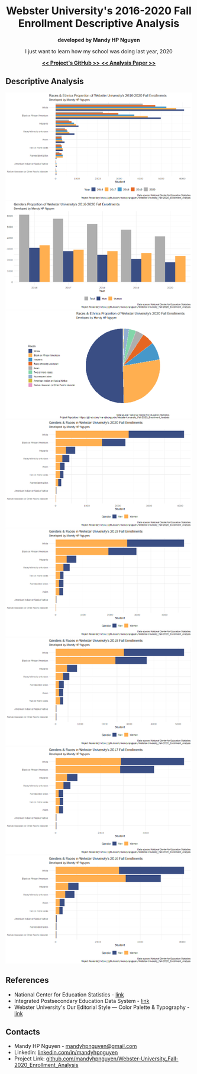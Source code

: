 <!-- HEADER -->

<div align="center">
  <h1>Webster University's 2016-2020 Fall Enrollment Descriptive Analysis</h1>
  <p><strong>developed by Mandy HP Nguyen</strong></p>
  <p>I just want to learn how my school was doing last year, 2020</p>
  <p>
    <a href="https://github.com/mandyhpnguyen/Webster-University_Fall-2020_Enrollment_Analysis" target="_blank">
      <strong><< Project's GitHub >></strong>
    </a>
    <a href="https://github.com/mandyhpnguyen/Webster-University_Fall-2020_Enrollment_Analysis/blob/main/2021_websteru_enroll_analysis_mandy-hp-nguyen.pdf">
      <strong><< Analysis Paper >></strong>
    </a>
  </p>
</div>

## Descriptive Analysis

![](Images/16-20_wu_enroll_race.png)
![](Images/16-20_wu_enroll_gender.png)
![](Images/20_wu_enroll_race_pie.png)
![](Images/20_wu_enroll_gender_race.png)
![](Images/19_wu_enroll_gender_race.png)
![](Images/18_wu_enroll_gender_race.png)
![](Images/17_wu_enroll_gender_race.png)
![](Images/16_wu_enroll_gender_race.png)

## References

- National Center for Education Statistics - [link](https://nces.ed.gov/ipeds/use-the-data)
- Integrated Postsecondary Education Data System - [link](https://nces.ed.gov/ipeds/use-the-data)
- Webster University's Our Editorial Style — Color Palette & Typography - [link](https://webster.edu/website-training-resources/editorial-style-color-palette.php)

## Contacts

- Mandy HP Nguyen - [mandyhpnguyen@gmail.com](mandyhpnguyen@gmail.com)
- Linkedin: [linkedin.com/in/mandyhpnguyen](https://www.linkedin.com/in/mandyhpnguyen)
- Project Link: [github.com/mandyhpnguyen/Webster-University_Fall-2020_Enrollment_Analysis](https://github.com/mandyhpnguyen/Webster-University_Fall-2020_Enrollment_Analysis)

